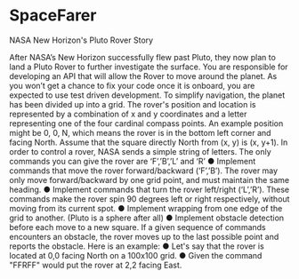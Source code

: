 # SpaceFarer
NASA New Horizon's Pluto Rover Story

After NASA’s New Horizon successfully flew past Pluto, they now plan to land a Pluto Rover
to further investigate the surface. You are responsible for developing an API that will allow
the Rover to move around the planet. As you won’t get a chance to fix your code once it is
onboard,
you are expected to use test driven development.
To simplify navigation, the planet has been divided up into a grid. The rover's position and
location is represented by a combination of x and y coordinates and a letter representing one
of the four cardinal compass points. An example position might be 0, 0, N, which means the
rover is in the bottom left corner and facing North. Assume that the square directly North
from (x, y) is (x, y+1).
In order to control a rover, NASA sends a simple string of letters. The only commands you
can give the rover are ‘F’,’B’,’L’ and ‘R’
● Implement commands that move the rover forward/backward (‘F’,’B’). The rover may
only move forward/backward by one grid point, and must maintain the same heading.
● Implement commands that turn the rover left/right (‘L’,’R’). These commands make
the rover spin 90 degrees left or right respectively, without moving from its current
spot.
● Implement wrapping from one edge of the grid to another. (Pluto is a sphere after all)
● Implement obstacle detection before each move to a new square. If a given
sequence of commands encounters an obstacle, the rover moves up to the last
possible point and reports the obstacle.
Here is an example:
● Let's say that the rover is located at 0,0 facing North on a 100x100 grid.
● Given the command "FFRFF" would put the rover at 2,2 facing East.
